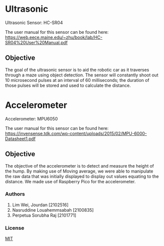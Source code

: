 # Ultrasonic

Ultrasonic Sensor: HC-SR04

The user manual for this sensor can be found here: https://web.eece.maine.edu/~zhu/book/lab/HC-SR04%20User%20Manual.pdf

## Objective

The goal of the ultrasonic sensor is to aid the robotic car as it traverses through a maze using object detection. The sensor will constantly shoot out 10 microsecond pulses at an interval of 60 milliseconds; the duration of those pulses will be stored and used to calculate the distance.

# Accelerometer

Accelerometer: MPU6050



The user manual for this sensor can be found here: https://invensense.tdk.com/wp-content/uploads/2015/02/MPU-6000-Datasheet1.pdf

## Objective

The objective of the accelerometer is to detect and measure the height of the hump. By making use of Moving average, we were able to manipulate the raw data that was initially displayed to display out values equating to the distance. We made use of Raspberry Pico for the accelerometer. 


### Authors
1. Lim Wei, Jourdan			[2102516]
2. Nasruddine Louahemmsabah 	[2100835]
3. Perpetua Sorubha Raj 		[2101771]

### License
[MIT](https://choosealicense.com/licenses/mit/)
